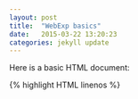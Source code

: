 ```yaml
---
layout: post
title:  "WebExp basics"
date:   2015-03-22 13:20:23
categories: jekyll update
---
```

Here is a basic HTML document:

{% highlight HTML linenos %}
<html>
<head>
<title/>
<script type="text/javascript" src="template.js"></script>
<link rel="stylesheet" href="style.css"/>
</head>
<body>
<div class='slide' id='instructions'>
Instructions for participants here.
<button type="button" id='startbutton'>Start</button>
</div>

<div class='slide' id='stage'>
<p>Your stimulus will display here:</p>
<span id="currentStim">{{{}}}</span>

<p>Some response options:</p>
<div class='response' id='ratings'>
<td>
<input type='radio' id='false' value='false' /></td>
<th><label for='v2'>False</label></th></td>
<td><input type='radio' id='true' value='true'/>True</td>
<th><label for='v1'>Yes</label></th></div>

<button type="button" id='nextbutton'>Next</button>
</div>

<div class='slide' id='finish'>
Thanks! You're all done ...
</div>
</body>
{% endhighlight %}

Here is some JavaScript code, which we'd package as the "template.js" file referenced above. We use some basic JQuery for dynamic content. Note the use of '#' to get ids (which must be unique), vs. '.' to get classes (which usually aren't).

{% highlight javascript linenos %}
var stimuli = ['stim1', 'stim2', 'stim3'];
var data = []; 
var counter = 0;
$('#instructions').show();
$('#startbutton').click(function() {
    if (stimuli.length == 0) { // end the experiment
        $('.slide').hide();
        $('#finish').show();
    } else { 
        counter += 1;
        var trialdata = {
            trialnum: counter;
        };
        var stim = myStimuli.shift(); 
            // remove 1st element of shuffled stimuli array
        trialdata.stimulus = stim;
        $('#stimtext').html(stim);
            // write it as the 'currentStim' text
        $('.slide').hide();
        $('#stage').show(); // reveal the result to participant
        $('#nextbutton').click(){
            if ()
            data.push(trialdata);
        }
    }
});
{% endhighlight %}
At the end of the experiment, we'd have to do something with the data we've collected to send it to MTurk. More on this later.

Here is some CSS, which we'd package as the "style.css" file referenced above:

{% highlight css linenos %}
.slide {
    width: 95%;
    height: 95%;
    display: none;
    position: absolute;
    margin: 0;
    margin-left: 0.5%;
    padding: 1% 2% 1% 2%;
}
stim { <!-- overrides more general slide styles -->
    text-align: center;
}
{% endhighlight %}



